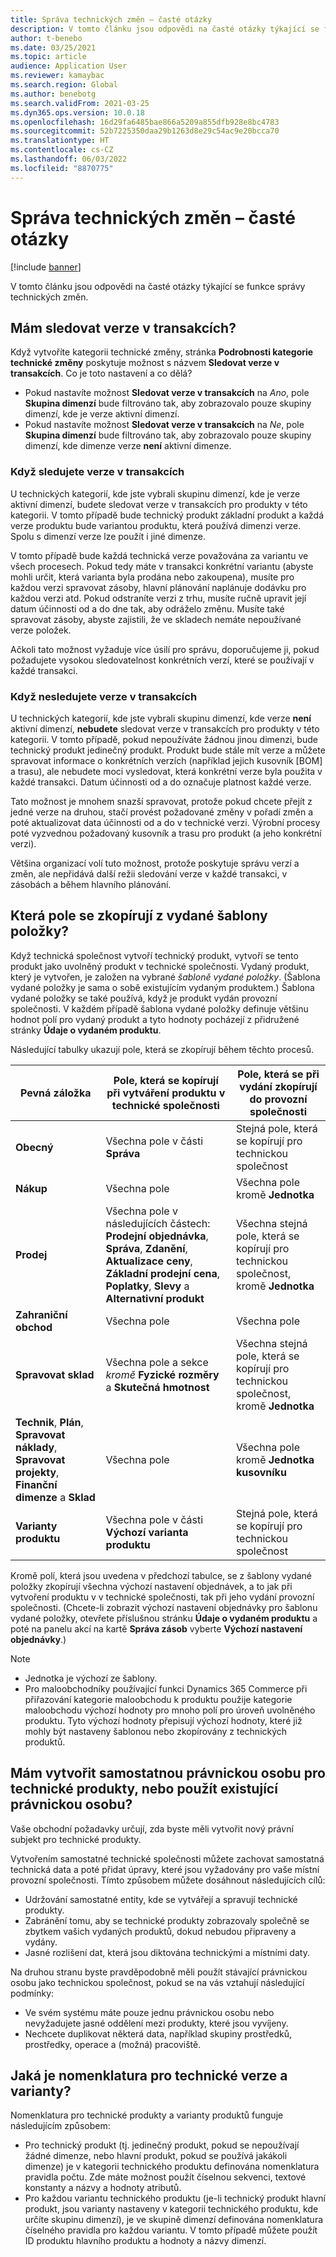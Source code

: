 ```yaml
---
title: Správa technických změn – časté otázky
description: V tomto článku jsou odpovědi na časté otázky týkající se funkce správy technických změn.
author: t-benebo
ms.date: 03/25/2021
ms.topic: article
audience: Application User
ms.reviewer: kamaybac
ms.search.region: Global
ms.author: benebotg
ms.search.validFrom: 2021-03-25
ms.dyn365.ops.version: 10.0.18
ms.openlocfilehash: 16d29fa6485bae866a5209a855dfb928e8bc4783
ms.sourcegitcommit: 52b7225350daa29b1263d8e29c54ac9e20bcca70
ms.translationtype: HT
ms.contentlocale: cs-CZ
ms.lasthandoff: 06/03/2022
ms.locfileid: "8870775"
---
```

# <a name="engineering-change-management-faq"></a>Správa technických změn – časté otázky

[!include [banner](../includes/banner.md)]

V tomto článku jsou odpovědi na časté otázky týkající se funkce správy technických změn.

## <a name="should-i-track-the-version-in-transactions"></a>Mám sledovat verze v transakcích?

Když vytvoříte kategorii technické změny, stránka **Podrobnosti kategorie technické změny** poskytuje možnost s názvem **Sledovat verze v transakcích**. Co je toto nastavení a co dělá?

- Pokud nastavíte možnost **Sledovat verze v transakcích** na *Ano*, pole **Skupina dimenzí** bude filtrováno tak, aby zobrazovalo pouze skupiny dimenzí, kde je verze aktivní dimenzí.
- Pokud nastavíte možnost **Sledovat verze v transakcích** na *Ne*, pole **Skupina dimenzí** bude filtrováno tak, aby zobrazovalo pouze skupiny dimenzí, kde dimenze verze **není** aktivní dimenze.

### <a name="if-you-track-the-version-in-transactions"></a>Když sledujete verze v transakcích

U technických kategorií, kde jste vybrali skupinu dimenzí, kde je verze aktivní dimenzí, budete sledovat verze v transakcích pro produkty v této kategorii. V tomto případě bude technický produkt základní produkt a každá verze produktu bude variantou produktu, která používá dimenzi verze. Spolu s dimenzí verze lze použít i jiné dimenze.

V tomto případě bude každá technická verze považována za variantu ve všech procesech. Pokud tedy máte v transakci konkrétní variantu (abyste mohli určit, která varianta byla prodána nebo zakoupena), musíte pro každou verzi spravovat zásoby, hlavní plánování naplánuje dodávku pro každou verzi atd. Pokud odstraníte verzi z trhu, musíte ručně upravit její datum účinnosti od a do dne tak, aby odráželo změnu. Musíte také spravovat zásoby, abyste zajistili, že ve skladech nemáte nepoužívané verze položek.

Ačkoli tato možnost vyžaduje více úsilí pro správu, doporučujeme ji, pokud požadujete vysokou sledovatelnost konkrétních verzí, které se používají v každé transakci.

### <a name="if-you-dont-track-the-version-in-transactions"></a>Když nesledujete verze v transakcích

U technických kategorií, kde jste vybrali skupinu dimenzí, kde verze **není** aktivní dimenzí, **nebudete** sledovat verze v transakcích pro produkty v této kategorii. V tomto případě, pokud nepoužíváte žádnou jinou dimenzi, bude technický produkt jedinečný produkt. Produkt bude stále mít verze a můžete spravovat informace o konkrétních verzích (například jejich kusovník \[BOM] a trasu), ale nebudete moci vysledovat, která konkrétní verze byla použita v každé transakci. Datum účinnosti od a do označuje platnost každé verze.

Tato možnost je mnohem snazší spravovat, protože pokud chcete přejít z jedné verze na druhou, stačí provést požadované změny v pořadí změn a poté aktualizovat data účinnosti od a do v technické verzi. Výrobní procesy poté vyzvednou požadovaný kusovník a trasu pro produkt (a jeho konkrétní verzi).

Většina organizací volí tuto možnost, protože poskytuje správu verzí a změn, ale nepřidává další režii sledování verze v každé transakci, v zásobách a během hlavního plánování.

## <a name="which-fields-are-copied-from-the-released-item-template"></a>Která pole se zkopírují z vydané šablony položky?

Když technická společnost vytvoří technický produkt, vytvoří se tento produkt jako uvolněný produkt v technické společnosti. Vydaný produkt, který je vytvořen, je založen na vybrané *šabloně vydané položky*. (Šablona vydané položky je sama o sobě existujícím vydaným produktem.) Šablona vydané položky se také používá, když je produkt vydán provozní společnosti. V každém případě šablona vydané položky definuje většinu hodnot polí pro vydaný produkt a tyto hodnoty pocházejí z přidružené stránky **Údaje o vydaném produktu**.

Následující tabulky ukazují pole, která se zkopírují během těchto procesů.

| Pevná záložka | Pole, která se kopírují při vytváření produktu v technické společnosti | Pole, která se při vydání zkopírují do provozní společnosti |
|---|---|---|
| **Obecný** | Všechna pole v části **Správa** | Stejná pole, která se kopírují pro technickou společnost |
| **Nákup** | Všechna pole | Všechna pole kromě **Jednotka** |
| **Prodej** | Všechna pole v následujících částech: **Prodejní objednávka**, **Správa**, **Zdanění**, **Aktualizace ceny**, **Základní prodejní cena**, **Poplatky**, **Slevy** a **Alternativní produkt** | Všechna stejná pole, která se kopírují pro technickou společnost, kromě **Jednotka** |
| **Zahraniční obchod** | Všechna pole | Všechna pole |
| **Spravovat sklad** | Všechna pole a sekce *kromě* **Fyzické rozměry** a **Skutečná hmotnost** | Všechna stejná pole, která se kopírují pro technickou společnost, kromě **Jednotka** |
| **Technik**, **Plán**, **Spravovat náklady**, **Spravovat projekty**, **Finanční dimenze** a **Sklad** | Všechna pole | Všechna pole kromě **Jednotka kusovníku** |
| **Varianty produktu** | Všechna pole v části **Výchozí varianta produktu** | Stejná pole, která se kopírují pro technickou společnost |

Kromě polí, která jsou uvedena v předchozí tabulce, se z šablony vydané položky zkopírují všechna výchozí nastavení objednávek, a to jak při vytvoření produktu v v technické společnosti, tak při jeho vydání provozní společnosti. (Chcete-li zobrazit výchozí nastavení objednávky pro šablonu vydané položky, otevřete příslušnou stránku **Údaje o vydaném produktu** a poté na panelu akcí na kartě **Správa zásob** vyberte **Výchozí nastavení objednávky**.)

> [!NOTE]
>
> - Jednotka je výchozí ze šablony.
> - Pro maloobchodníky používající funkci Dynamics 365 Commerce při přiřazování kategorie maloobchodu k produktu použije kategorie maloobchodu výchozí hodnoty pro mnoho polí pro úroveň uvolněného produktu. Tyto výchozí hodnoty přepisují výchozí hodnoty, které již mohly být nastaveny šablonou nebo zkopírovány z technických produktů.

## <a name="should-i-create-a-separate-legal-entity-for-engineering-products-or-use-an-existing-legal-entity"></a>Mám vytvořit samostatnou právnickou osobu pro technické produkty, nebo použít existující právnickou osobu?

Vaše obchodní požadavky určují, zda byste měli vytvořit nový právní subjekt pro technické produkty.

Vytvořením samostatné technické společnosti můžete zachovat samostatná technická data a poté přidat úpravy, které jsou vyžadovány pro vaše místní provozní společnosti. Tímto způsobem můžete dosáhnout následujících cílů:

- Udržování samostatné entity, kde se vytvářejí a spravují technické produkty.
- Zabránění tomu, aby se technické produkty zobrazovaly společně se zbytkem vašich vydaných produktů, dokud nebudou připraveny a vydány.
- Jasné rozlišení dat, která jsou diktována technickými a místními daty.

Na druhou stranu byste pravděpodobně měli použít stávající právnickou osobu jako technickou společnost, pokud se na vás vztahují následující podmínky:

- Ve svém systému máte pouze jednu právnickou osobu nebo nevyžadujete jasné oddělení mezi produkty, které jsou vyvíjeny.
- Nechcete duplikovat některá data, například skupiny prostředků, prostředky, operace a (možná) pracoviště.

## <a name="what-is-the-nomenclature-for-engineering-versions-and-variants"></a>Jaká je nomenklatura pro technické verze a varianty?

Nomenklatura pro technické produkty a varianty produktů funguje následujícím způsobem:

- Pro technický produkt (tj. jedinečný produkt, pokud se nepoužívají žádné dimenze, nebo hlavní produkt, pokud se používá jakákoli dimenze) je v kategorii technického produktu definována nomenklatura pravidla počtu. Zde máte možnost použít číselnou sekvenci, textové konstanty a názvy a hodnoty atributů.
- Pro každou variantu technického produktu (je-li technický produkt hlavní produkt, jsou varianty nastaveny v kategorii technického produktu, kde určíte skupinu dimenzí), je ve skupině dimenzí definována nomenklatura číselného pravidla pro každou variantu. V tomto případě můžete použít ID produktu hlavního produktu a hodnoty a názvy dimenzí.
